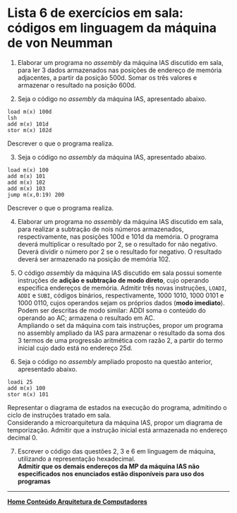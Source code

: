 # Lista 6 de exercícios em sala: códigos em linguagem da máquina de von Neumman 

1. Elaborar um programa no *assembly* da máquina IAS discutido em sala, 
para ler 3 dados armazenados nas posições de endereço de memória adjacentes, a partir da posição 500d.
Somar os três valores e armazenar o resultado na posição 600d.

2. Seja o código no *assembly* da máquina IAS, apresentado abaixo.
  ```
  load m(x) 100d
  lsh
  add m(x) 101d
  stor m(x) 102d
  ```
  
  Descrever o que o programa realiza.

3. Seja o código no *assembly* da máquina IAS, apresentado abaixo.
  ```
  load m(x) 100
  add m(x) 101
  add m(x) 102
  add m(x) 103
  jump m(x,0:19) 200
  ```
  
  Descrever o que o programa realiza.  

4. Elaborar um programa no *assembly* da máquina IAS discutido em sala, 
para realizar a subtração de nois números armazenados, respectivamente, nas posições 100d e 101d da memória. 
O programa deverá multiplicar o resultado por 2, se o resultado for não negativo. 
Deverá dividir o número por 2 se o resultado for negativo. O resultado deverá ser armazenado na posição de memória 102.

5. O código *assembly* da máquina IAS discutido em sala possui somente instruções de **adição e subtração de modo direto**, 
cujo operando especifica endereços de memória. 
Admitir três novas instruções, `LOADI`, `ADDI` e `SUBI`, códigos binários, respectivamente, 1000 1010, 1000 0101 e 1000 0110, 
cujos operandos sejam os próprios dados (**modo imediato**). 
Podem ser descritas de modo similar: ADDI soma o conteúdo do operando ao AC; armazena o resultado em AC.  
Ampliando o set da máquina com tais instruções, propor um programa no assembly ampliado da IAS para 
armazenar o resultado da soma dos 3 termos de uma progressão aritmética com razão 2, a partir do termo inicial cujo dado está no endereço 25d. 

6. Seja o código no *assembly* ampliado proposto na questão anterior, apresentado abaixo.
  ```  
  loadi 25  
  add m(x) 100  
  stor m(x) 101  
  ```  
  Representar o diagrama de estados na execução do programa, admitindo o ciclo de instruções tratado em sala.  
  Considerando a microarquitetura da máquina IAS, propor um diagrama de temporização. Admitir que a instrução inicial está armazenada no endereço decimal 0.  

7. Escrever o código das questões 2, 3 e 6 em linguagem de máquina, utilizando a representação hexadecimal.  
**Admitir que os demais endereços da MP da máquina IAS não especificados nos enunciados estão disponíveis para uso dos programas**

___
**[Home Conteúdo Arquitetura de Computadores](https://github.com/claytonjasilva/claytonjasilva.github.io/blob/main/arq_aulas.md)**   
